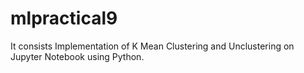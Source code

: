 # mlpractical9
It consists  Implementation of K Mean Clustering and Unclustering on Jupyter Notebook using Python.
